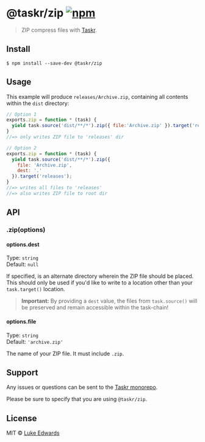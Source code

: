 # @taskr/zip [![npm](https://img.shields.io/npm/v/@taskr/zip.svg)](https://npmjs.org/package/@taskr/zip)

> ZIP compress files with [Taskr](https://github.com/lukeed/taskr).


## Install

```
$ npm install --save-dev @taskr/zip
```

## Usage

This example will produce `releases/Archive.zip`, containing all contents within the `dist` directory:

```js
// Option 1
exports.zip = function * (task) {
  yield task.source('dist/**/*').zip({ file:'Archive.zip' }).target('releases');
}
//=> only writes ZIP file to 'releases' dir

// Option 2
exports.zip = function * (task) {
  yield task.source('dist/**/*').zip({
    file: 'Archive.zip',
    dest: '.'
  }).target('releases');
}
//=> writes all files to 'releases'
//=> also writes ZIP file to root dir
```

## API

### .zip(options)

#### options.dest

Type: `string`<br>
Default: `null`

If specified, is an alternate directory wherein the ZIP file should be placed. This should only be used if you'd like to write to a location other than your `task.target()` location.

> **Important:** By providing a `dest` value, the files from `task.source()` will be preserved and remain accessible within the task-chain!

#### options.file

Type: `string`<br>
Default: `'archive.zip'`

The name of your ZIP file. It must include `.zip`.

## Support

Any issues or questions can be sent to the [Taskr monorepo](https://github.com/lukeed/taskr/issues/new).

Please be sure to specify that you are using `@taskr/zip`.

## License

MIT © [Luke Edwards](https://lukeed.com)
